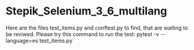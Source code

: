 # Stepik_Selenium_3_6_multilang

Here are the files test_items.py and conftest.py to find, that are waiting to be reviwed.
Please try this command to run the test:
pytest -v --language=es test_items.py